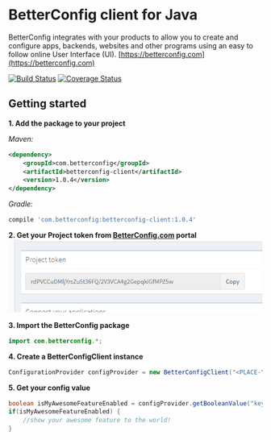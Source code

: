 # BetterConfig client for Java
BetterConfig integrates with your products to allow you to create and configure apps, backends, websites and other programs using an easy to follow online User Interface (UI). [https://betterconfig.com](https://betterconfig.com)

[![Build Status](https://travis-ci.org/BetterConfig/BetterConfigClient-java.svg?branch=master)](https://travis-ci.org/BetterConfig/BetterConfigClient-java) [![Coverage Status](https://img.shields.io/codecov/c/github/BetterConfig/BetterConfigClient-java.svg)](https://codecov.io/gh/BetterConfig/BetterConfigClient-java)

## Getting started

**1. Add the package to your project**

*Maven:* 
```xml
<dependency>
    <groupId>com.betterconfig</groupId>
    <artifactId>betterconfig-client</artifactId>
    <version>1.0.4</version>
</dependency>
```
*Gradle:*
```groovy
compile 'com.betterconfig:betterconfig-client:1.0.4'
```
**2. Get your Project token from [BetterConfig.com](https://betterconfig.com) portal**
![YourConnectionUrl](https://raw.githubusercontent.com/BetterConfig/BetterConfigClient-dotnet/master/media/readme01.png  "YourProjectToken")

**3. Import the BetterConfig package**
```java
import com.betterconfig.*;
```

**4. Create a BetterConfigClient instance**
```java
ConfigurationProvider configProvider = new BetterConfigClient("<PLACE-YOUR-PROJECT-TOKEN-HERE>");
```
**5. Get your config value**
```java
boolean isMyAwesomeFeatureEnabled = configProvider.getBooleanValue("key-of-my-awesome-feature", false);
if(isMyAwesomeFeatureEnabled) {
    //show your awesome feature to the world!
}
```
